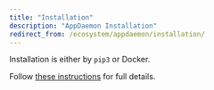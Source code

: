 ```yaml
---
title: "Installation"
description: "AppDaemon Installation"
redirect_from: /ecosystem/appdaemon/installation/
---
```


Installation is either by `pip3` or Docker.

Follow [these instructions](https://github.com/home-assistant/appdaemon/blob/dev/README.rst) for full details.
